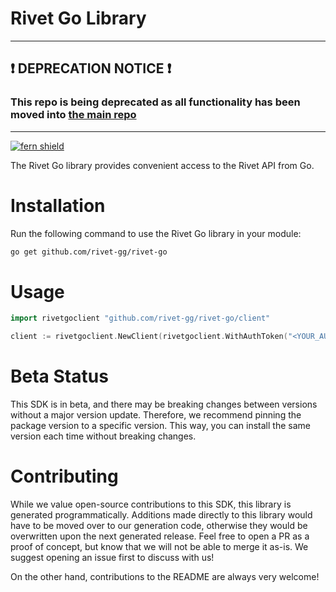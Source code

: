 <!-- Begin Title, generated by Fern  -->
# Rivet Go Library

___

## ❗ DEPRECATION NOTICE ❗

### This repo is being deprecated as all functionality has been moved into [the main repo](https://github.com/rivet-gg/rivet) 
___

[![fern shield](https://img.shields.io/badge/%F0%9F%8C%BF-SDK%20generated%20by%20Fern-brightgreen)](https://github.com/fern-api/fern)

The Rivet Go library provides convenient access to the Rivet API from Go.
<!-- End Title  -->

<!-- Begin Installation, generated by Fern  -->
# Installation

Run the following command to use the Rivet Go library in your module:
```sh
go get github.com/rivet-gg/rivet-go
```
<!-- End Installation  -->

<!-- Begin Usage, generated by Fern  -->
# Usage

```go
import rivetgoclient "github.com/rivet-gg/rivet-go/client"

client := rivetgoclient.NewClient(rivetgoclient.WithAuthToken("<YOUR_AUTH_TOKEN>"))
```
<!-- End Usage  -->

<!-- Begin Status, generated by Fern  -->
# Beta Status

This SDK is in beta, and there may be breaking changes between versions without a major 
version update. Therefore, we recommend pinning the package version to a specific version. 
This way, you can install the same version each time without breaking changes.
<!-- End Status  -->

<!-- Begin Contributing, generated by Fern  -->
# Contributing

While we value open-source contributions to this SDK, this library is generated programmatically. 
Additions made directly to this library would have to be moved over to our generation code, 
otherwise they would be overwritten upon the next generated release. Feel free to open a PR as
 a proof of concept, but know that we will not be able to merge it as-is. We suggest opening 
an issue first to discuss with us!

On the other hand, contributions to the README are always very welcome!
<!-- End Contributing  -->

